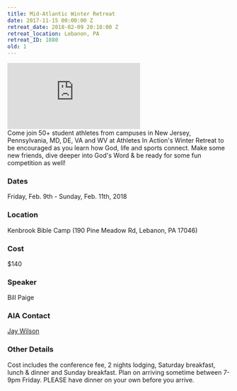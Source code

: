 ```yaml
---
title: Mid-Atlantic Winter Retreat
date: 2017-11-15 00:00:00 Z
retreat_date: 2018-02-09 20:18:00 Z
retreat_location: Lebanon, PA
retreat_ID: 1880
old: 1
---
```


<div class="c-video"><iframe src="https://www.youtube.com/embed/692rEYWoKZg" frameborder="0" allowfullscreen></iframe>
</div>
Come join 50+ student athletes from campuses in New Jersey, Pennsylvania, MD, DE, VA and WV at Athletes In Action's Winter Retreat to be encouraged as you learn how God, life and sports connect. Make some new friends, dive deeper into God's Word & be ready for some fun competition as well!

### Dates
Friday, Feb. 9th -  Sunday, Feb. 11th, 2018

### Location
Kenbrook Bible Camp (190 Pine Meadow Rd, Lebanon, PA 17046)

### Cost
$140

### Speaker
Bill Paige

### AIA Contact
[Jay Wilson](mailto:jay.wilson@athletesinaction.org) 

### Other Details 
Cost includes the conference fee, 2 nights lodging, Saturday breakfast, lunch & dinner and Sunday breakfast. Plan on arriving sometime between 7-9pm Friday. PLEASE have dinner on your own before you arrive.